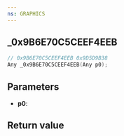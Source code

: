 ```yaml
---
ns: GRAPHICS
---
```

## _0x9B6E70C5CEEF4EEB

```c
// 0x9B6E70C5CEEF4EEB 0x9D5D9B38
Any _0x9B6E70C5CEEF4EEB(Any p0);
```


## Parameters
* **p0**: 

## Return value
